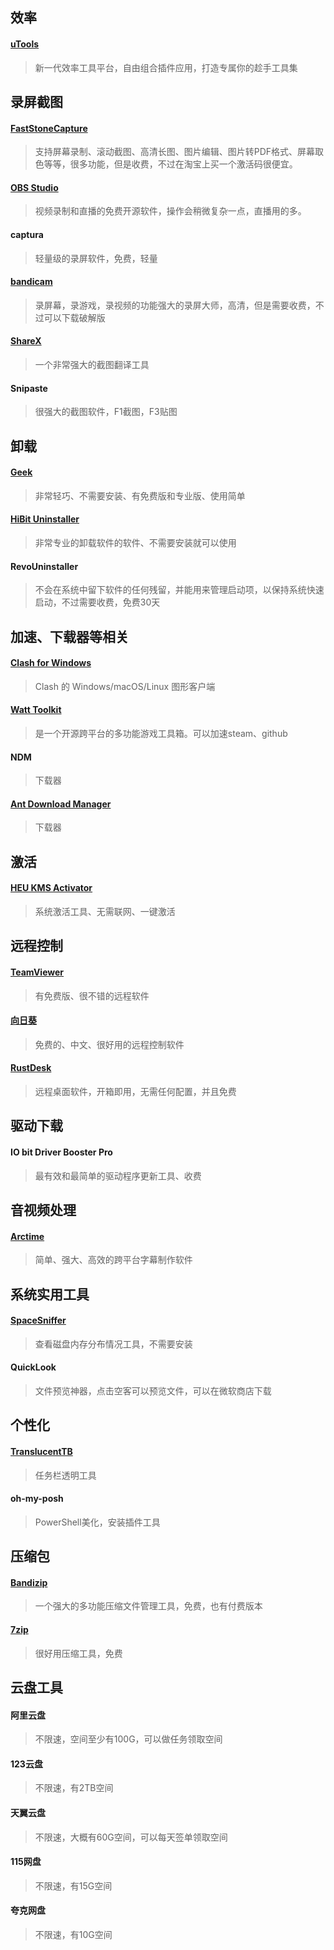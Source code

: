 
## 效率
#### [uTools](https://u.tools/?from=itab)
> 新一代效率工具平台，自由组合插件应用，打造专属你的趁手工具集

## 录屏截图

#### [FastStoneCapture](https://www.faststonecapture.cn/)
> 支持屏幕录制、滚动截图、高清长图、图片编辑、图片转PDF格式、屏幕取色等等，很多功能，但是收费，不过在淘宝上买一个激活码很便宜。

#### [OBS Studio](https://obsproject.com/)
> 视频录制和直播的免费开源软件，操作会稍微复杂一点，直播用的多。

#### captura
> 轻量级的录屏软件，免费，轻量

#### [bandicam](https://www.bandicam.cn/)
> 录屏幕，录游戏，录视频的功能强大的录屏大师，高清，但是需要收费，不过可以下载破解版

#### [ShareX](https://getsharex.com/)
> 一个非常强大的截图翻译工具

#### Snipaste
> 很强大的截图软件，F1截图，F3贴图


## 卸载

#### [Geek](https://geekuninstaller.com/)
> 非常轻巧、不需要安装、有免费版和专业版、使用简单	

#### [HiBit Uninstaller](http://hibitsoft.ir/Uninstaller.html)
> 非常专业的卸载软件的软件、不需要安装就可以使用

#### RevoUninstaller
> 不会在系统中留下软件的任何残留，并能用来管理启动项，以保持系统快速启动，不过需要收费，免费30天

## 加速、下载器等相关

#### [Clash for Windows](https://docs.cfw.lbyczf.com/)
> Clash 的 Windows/macOS/Linux 图形客户端

#### [Watt Toolkit](https://steampp.net/)
> 是一个开源跨平台的多功能游戏工具箱。可以加速steam、github

#### NDM 
> 下载器

#### [Ant Download Manager](https://www.antdownloadmanager.com/)
> 下载器

## 激活

#### [HEU KMS Activator](https://github.com/zbezj/HEU_KMS_Activator)
> 系统激活工具、无需联网、一键激活


## 远程控制

#### [TeamViewer](https://www.teamviewer.cn/cn/)
> 有免费版、很不错的远程软件

#### [向日葵](https://sunlogin.oray.com/)
> 免费的、中文、很好用的远程控制软件

#### [RustDesk](https://rustdesk.com/zh/)
> 远程桌面软件，开箱即用，无需任何配置，并且免费

## 驱动下载

#### IO bit Driver Booster Pro
> 最有效和最简单的驱动程序更新工具、收费


## 音视频处理

#### [Arctime](https://arctime.org/)
> 简单、强大、高效的跨平台字幕制作软件


## 系统实用工具

#### [SpaceSniffer](http://www.uderzo.it/main_products/space_sniffer/download.html)
> 查看磁盘内存分布情况工具，不需要安装

#### QuickLook
> 文件预览神器，点击空客可以预览文件，可以在微软商店下载


## 个性化

#### [TranslucentTB](https://github.com/TranslucentTB/TranslucentTB)
> 任务栏透明工具

#### oh-my-posh
> PowerShell美化，安装插件工具


## 压缩包

#### [Bandizip](https://www.bandisoft.com/bandizip/)
> 一个强大的多功能压缩文件管理工具，免费，也有付费版本

#### [7zip](https://7-zip.org/)
> 很好用压缩工具，免费


## 云盘工具

#### 阿里云盘
> 不限速，空间至少有100G，可以做任务领取空间

#### 123云盘
> 不限速，有2TB空间

#### 天翼云盘
> 不限速，大概有60G空间，可以每天签单领取空间

#### 115网盘
> 不限速，有15G空间

#### 夸克网盘
> 不限速，有10G空间



